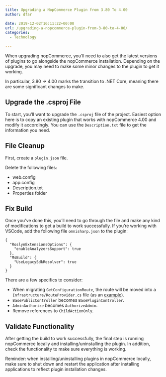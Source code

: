 ```yaml
---
title: Upgrading a NopCommerce Plugin from 3.80 To 4.00
author: dfar

date: 2019-12-02T16:11:22+00:00
url: /upgrading-a-nopcommerce-plugin-from-3-80-to-4-00/
categories:
  - Technology

---
```

When upgrading nopCommerce, you&#8217;ll need to also get the latest versions of plugins to go alongside the nopCommerce installation. Depending on the upgrade, you may need to make some minor changes to the plugin to get it working.

In particular, 3.80 -> 4.00 marks the transition to .NET Core, meaning there are some significant changes to make.

## Upgrade the .csproj File

To start, you&#8217;ll want to upgrade the `.csproj` file of the project. Easiest option here is to copy an existing plugin that works with nopCommerce 4.00 and modify it accordingly. You can use the `Description.txt` file to get the information you need.

## File Cleanup

First, create a `plugin.json` file.

Delete the following files:

  * web.config
  * app.config
  * Description.txt
  * Properties folder

## Fix Build

Once you&#8217;ve done this, you&#8217;ll need to go through the file and make any kind of modifications to get a build to work successfully. If you&#8217;re working with VSCode, add the following file `omnisharp.json` to the plugin:

<pre class="wp-block-code"><code>{
  "RoslynExtensionsOptions": {
    "enableAnalyzersSupport": true
  },
  "MsBuild": {
    "UseLegacySdkResolver": true
  }
}</code></pre>

There are a few specifics to consider:

  * When migrating `GetConfigurationRoute`, the route will be moved into a `Infrastructure/RouteProvider.cs` file (as an <a rel="noreferrer noopener" aria-label="example (opens in a new tab)" href="https://github.com/nopSolutions/PayPal-SmartButtons-plugin-for-nopcommerce/blob/nopCommerce-4.20/Nop.Plugin.Payments.PayPalSmartPaymentButtons/Infrastructure/RouteProvider.cs" target="_blank">example</a>).
  * `BasePublicController` becomes `BasePluginController`.
  * `AdminAuthorize` becomes `AuthorizeAdmin`.
  * Remove references to `ChildActionOnly`.

## Validate Functionality

After getting the build to work successfully, the final step is running nopCommerce locally and installing/uninstalling the plugin. In addition, check the functionality to make sure everything is working.

Reminder: when installing/uninstalling plugins in nopCommerce locally, make sure to shut down and restart the application after installing applications to reflect plugin installation changes.